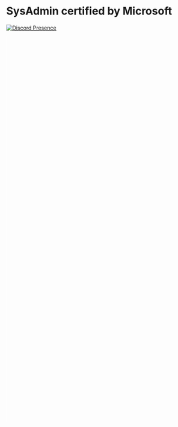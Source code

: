 #  SysAdmin certified by Microsoft
[![Discord Presence]([https://lanyard.cnrad.dev/api/917455968013520966])](https://discord.com/users/917455968013520966)

![Big Photo](/1720742629_new_preview_longimage.png)
